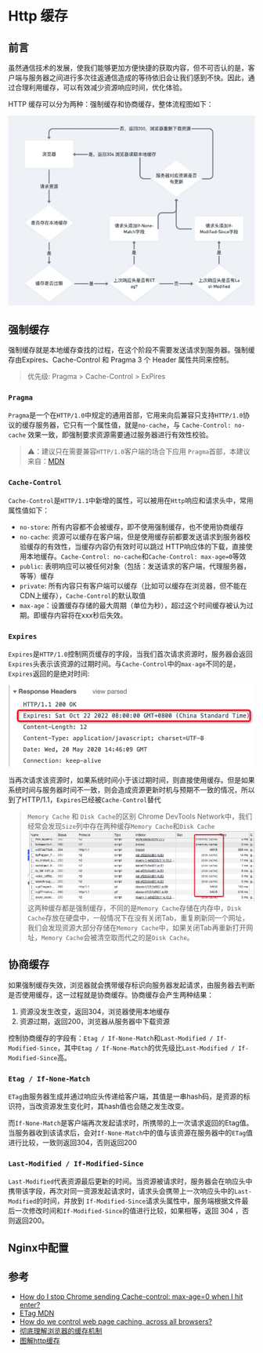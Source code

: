 # Http 缓存

## 前言

虽然通信技术的发展，使我们能够更加方便快捷的获取内容，但不可否认的是，客户端与服务器之间进行多次往返通信造成的等待依旧会让我们感到不快。因此，通过合理利用缓存，可以有效减少资源响应时间，优化体验。

HTTP 缓存可以分为两种：强制缓存和协商缓存，整体流程图如下：

![http-cache-01](./Assets/http-cache-01.jpg)

## 强制缓存

强制缓存就是本地缓存查找的过程，在这个阶段不需要发送请求到服务器。强制缓存由Expires、Cache-Control 和 Pragma 3 个 Header 属性共同来控制。

> 优先级: Pragma > Cache-Control > ExPires

### `Pragma`

`Pragma`是一个在`HTTP/1.0`中规定的通用首部，它用来向后兼容只支持`HTTP/1.0`协议的缓存服务器，它只有一个属性值，就是`no-cache`，与 `Cache-Control: no-cache` 效果一致，即强制要求资源需要通过服务器进行有效性校验。

> ⚠️：建议只在需要兼容`HTTP/1.0`客户端的场合下应用 `Pragma`首部，本建议来自：[MDN](https://developer.mozilla.org/zh-CN/docs/Web/HTTP/Headers/Pragma)

### `Cache-Control`

`Cache-Control`是`HTTP/1.1`中新增的属性，可以被用在`Http`响应和请求头中，常用属性值如下：

- `no-store`: 所有内容都不会被缓存，即不使用强制缓存，也不使用协商缓存
- `no-cache`: 资源可以缓存在客户端，但是使用缓存前都要发送请求到服务器校验缓存的有效性，当缓存内容仍有效时可以跳过 HTTP响应体的下载，直接使用本地缓存。`Cache-Control: no-cache`和`Cache-Control: max-age=0`等效
- `public`: 表明响应可以被任何对象（包括：发送请求的客户端，代理服务器，等等）缓存
- `private`: 所有内容只有客户端可以缓存（比如可以缓存在浏览器，但不能在CDN上缓存），`Cache-Control`的默认取值
- `max-age`：设置缓存存储的最大周期（单位为秒），超过这个时间缓存被认为过期。即缓存内容将在xxx秒后失效。

### `Expires`

`Expires`是`HTTP/1.0`控制网页缓存的字段，当我们首次请求资源时，服务器会返回`Expires`头表示该资源的过期时间。与`Cache-Control`中的`max-age`不同的是，`Expires`返回的是绝对时间:

![http-cache-02](Assets/http-cache-02.jpg)

当再次请求该资源时，如果系统时间小于该过期时间，则直接使用缓存。但是如果系统时间与服务器时间不一致，则会造成资源更新时机与预期不一致的情况，所以到了HTTP/1.1，`Expires`已经被`Cache-Control`替代

> `Memory Cache` 和 `Disk Cache`的区别
> Chrome DevTools Network中，我们经常会发现`Size`列中存在两种缓存`Memory Cache`和`Disk Cache`
> ![http-cache-02](Assets/http-cache-03.png)
> 这两种缓存都是强制缓存，不同的是`Memory Cache`存储在内存中，`Disk Cache`存放在硬盘中，一般情况下在没有关闭Tab，重复刷新同一个网址，我们会发现资源大部分存储在`Memory Cache`中，如果关闭Tab再重新打开网址，`Memory Cache`会被清空取而代之的是`Disk Cache`。

## 协商缓存

如果强制缓存失效，浏览器就会携带缓存标识向服务器发起请求，由服务器去判断是否使用缓存，这一过程就是协商缓存。协商缓存会产生两种结果：

1. 资源没发生改变，返回304，浏览器使用本地缓存
2. 资源过期，返回200，浏览器从服务器中下载资源

控制协商缓存的字段有：`Etag / If-None-Match`和`Last-Modified / If-Modified-Since`，其中`Etag / If-None-Match`的优先级比`Last-Modified / If-Modified-Since`高。

### `Etag / If-None-Match`

`ETag`由服务器生成并通过响应头传递给客户端，其值是一串hash码，是资源的标识符，当改资源发生变化时，其hash值也会随之发生改变。

而`If-None-Match`是客户端再次发起请求时，所携带的上一次请求返回的Etag值。当服务器收到该请求后，会对`If-None-Match`中的值与该资源在服务器中的`ETag`值进行比较，一致则返回304，否则返回200

### `Last-Modified / If-Modified-Since`

`Last-Modified`代表资源最后更新的时间。当资源被请求时，服务器会在响应头中携带该字段，再次对同一资源发起请求时，请求头会携带上一次响应头中的`Last-Modified`的时间，并放到 
`If-Modified-Since`请求头属性中，服务端根据文件最后一次修改时间和`If-Modified-Since`的值进行比较，如果相等，返回 304 ，否则返回200。

## Nginx中配置

## 参考

- [How do I stop Chrome sending Cache-control: max-age=0 when I hit enter?](https://superuser.com/questions/313131/how-do-i-stop-chrome-sending-cache-control-max-age-0-when-i-hit-enter)
- [ETag MDN](https://developer.mozilla.org/zh-CN/docs/Web/HTTP/Headers/ETag)
- [How do we control web page caching, across all browsers?](https://stackoverflow.com/questions/49547/how-do-we-control-web-page-caching-across-all-browsers)
- [彻底理解浏览器的缓存机制](https://juejin.im/entry/5ad86c16f265da505a77dca4)
- [图解http缓存](https://juejin.im/post/5eb7f811f265da7bbc7cc5bd)